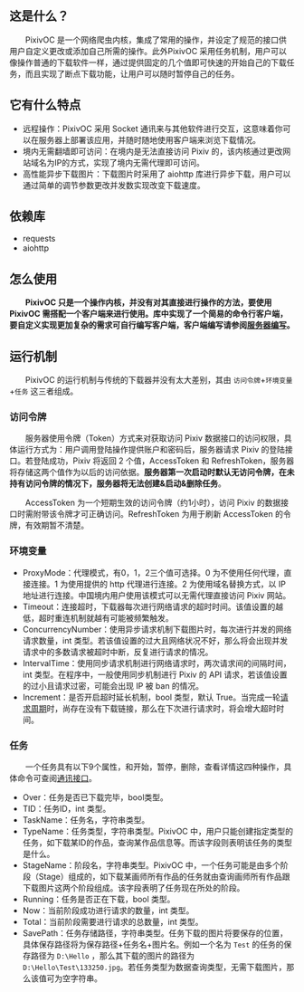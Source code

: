 ## 这是什么？

&emsp;&emsp;PixivOC 是一个网络爬虫内核，集成了常用的操作，并设定了规范的接口供用户自定义更改或添加自己所需的操作。此外PixivOC 采用任务机制，用户可以像操作普通的下载软件一样，通过提供固定的几个值即可快速的开始自己的下载任务，而且实现了断点下载功能，让用户可以随时暂停自己的任务。



## 它有什么特点

- 远程操作：PixivOC 采用 Socket 通讯来与其他软件进行交互，这意味着你可以在服务器上部署该应用，并随时随地使用客户端来浏览下载情况。
- 境内无需翻墙即可访问：在境内是无法直接访问 Pixiv 的，该内核通过更改网站域名为IP的方式，实现了境内无需代理即可访问。
- 高性能异步下载图片：下载图片时采用了 aiohttp 库进行异步下载，用户可以通过简单的调节参数更改并发数实现改变下载速度。



## 依赖库

- requests
- aiohttp



## 怎么使用

&emsp;&emsp;**PixivOC 只是一个操作内核，并没有对其直接进行操作的方法，要使用 PixivOC 需搭配一个客户端来进行使用。库中实现了一个简易的命令行客户端，要自定义实现更加复杂的需求可自行编写客户端，客户端编写请参阅[服务器编写](#[https://github.com/asnml/PixivOC/blob/master/docs/%E6%9C%8D%E5%8A%A1%E5%99%A8%E7%BC%96%E5%86%99.md](https://github.com/asnml/PixivOC/blob/master/docs/服务器编写.md))。**



## 运行机制

&emsp;&emsp;PixivOC 的运行机制与传统的下载器并没有太大差别，其由 `访问令牌`+`环境变量`+`任务` 这三者组成。



### 访问令牌

&emsp;&emsp;服务器使用令牌（Token）方式来对获取访问 Pixiv 数据接口的访问权限，具体运行方式为：用户调用登陆操作提供账户和密码后，服务器请求 Pixiv 的登陆接口。若登陆成功，Pixiv 将返回 2 个值，AccessToken 和 RefreshToken，服务器将存储这两个值作为以后的访问依据。**服务器第一次启动时默认无访问令牌，在未持有访问令牌的情况下，服务器将无法创建&启动&删除任务**。

&emsp;&emsp;AccessToken 为一个短期生效的访问令牌（约1小时），访问 Pixiv 的数据接口时需附带该令牌才可正确访问。RefreshToken 为用于刷新 AccessToken 的令牌，有效期暂不清楚。



### 环境变量

- ProxyMode：代理模式，有0，1，2三个值可选择。0 为不使用任何代理，直接连接。1 为使用提供的 http 代理进行连接。2 为使用域名替换方式，以 IP 地址进行连接。中国境内用户使用该模式可以无需代理直接访问 Pixiv 网站。
- Timeout：连接超时，下载器每次进行网络请求的超时时间。该值设置的越低，超时重连机制就越有可能被频繁触发。
- ConcurrencyNumber：使用异步请求机制下载图片时，每次进行并发的网络请求数量，int 类型。若该值设置的过大且网络状况不好，那么将会出现并发请求中的多数请求被超时中断，反复进行请求的情况。
- IntervalTime：使用同步请求机制进行网络请求时，两次请求间的间隔时间，int 类型。在程序中，一般使用同步机制进行 Pixiv 的 API 请求，若该值设置的过小且请求过密，可能会出现 IP 被 ban 的情况。
- Increment：是否开启超时延长机制，bool 类型，默认 True。当完成一轮[请求周期](#)时，尚存在没有下载链接，那么在下次进行请求时，将会增大超时时间。



### 任务

&emsp;&emsp;一个任务具有以下9个属性，和开始，暂停，删除，查看详情这四种操作，具体命令可查阅[通讯接口](#https://github.com/asnml/PixivOC/blob/master/docs/通讯接口.md)。

- Over：任务是否已下载完毕，bool类型。
- TID：任务ID，int 类型。
- TaskName：任务名，字符串类型。
- TypeName：任务类型，字符串类型。PixivOC 中，用户只能创建指定类型的任务，如下载某ID的作品，查询某作品信息等。而该字段则表明该任务的类型是什么。
- StageName：阶段名，字符串类型。PixivOC 中，一个任务可能是由多个阶段（Stage）组成的，如下载某画师所有作品的任务就由查询画师所有作品跟下载图片这两个阶段组成。该字段表明了任务现在所处的阶段。
- Running：任务是否正在下载，bool 类型。
- Now：当前阶段成功进行请求的数量，int 类型。
- Total：当前阶段需要进行请求的总数量，int 类型。
- SavePath：任务存储路径，字符串类型。任务下载的图片将要保存的位置，具体保存路径将为保存路径+任务名+图片名。例如一个名为 `Test` 的任务的保存路径为 `D:\Hello` ，那么其下载的图片的路径为 `D:\Hello\Test\133250.jpg`。若任务类型为数据查询类型，无需下载图片，那么该值可为空字符串。